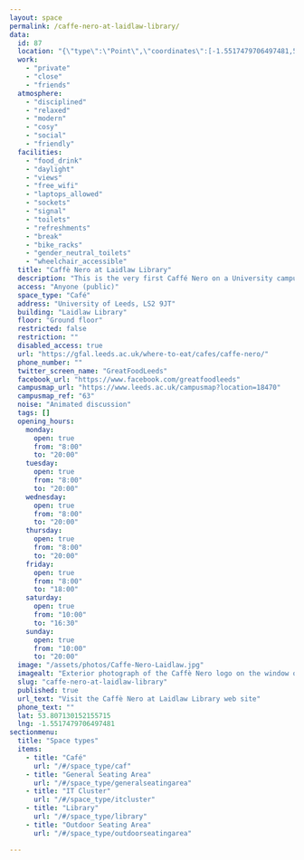 ```yaml
---
layout: space
permalink: /caffe-nero-at-laidlaw-library/
data:
  id: 87
  location: "{\"type\":\"Point\",\"coordinates\":[-1.5517479706497481,53.807130152155715]}"
  work:
    - "private"
    - "close"
    - "friends"
  atmosphere:
    - "disciplined"
    - "relaxed"
    - "modern"
    - "cosy"
    - "social"
    - "friendly"
  facilities:
    - "food_drink"
    - "daylight"
    - "views"
    - "free_wifi"
    - "laptops_allowed"
    - "sockets"
    - "signal"
    - "toilets"
    - "refreshments"
    - "break"
    - "bike_racks"
    - "gender_neutral_toilets"
    - "wheelchair_accessible"
  title: "Caffè Nero at Laidlaw Library"
  description: "This is the very first Caffé Nero on a University campus, specialising in high-quality Italian coffee, a warm and welcoming atmosphere, good food and great personal service."
  access: "Anyone (public)"
  space_type: "Café"
  address: "University of Leeds, LS2 9JT"
  building: "Laidlaw Library"
  floor: "Ground floor"
  restricted: false
  restriction: ""
  disabled_access: true
  url: "https://gfal.leeds.ac.uk/where-to-eat/cafes/caffe-nero/"
  phone_number: ""
  twitter_screen_name: "GreatFoodLeeds"
  facebook_url: "https://www.facebook.com/greatfoodleeds"
  campusmap_url: "https://www.leeds.ac.uk/campusmap?location=18470"
  campusmap_ref: "63"
  noise: "Animated discussion"
  tags: []
  opening_hours:
    monday:
      open: true
      from: "8:00"
      to: "20:00"
    tuesday:
      open: true
      from: "8:00"
      to: "20:00"
    wednesday:
      open: true
      from: "8:00"
      to: "20:00"
    thursday:
      open: true
      from: "8:00"
      to: "20:00"
    friday:
      open: true
      from: "8:00"
      to: "18:00"
    saturday:
      open: true
      from: "10:00"
      to: "16:30"
    sunday:
      open: true
      from: "10:00"
      to: "20:00"
  image: "/assets/photos/Caffe-Nero-Laidlaw.jpg"
  imagealt: "Exterior photograph of the Caffè Nero logo on the window of the Laidlaw Library, with the stained glass windows of the Emmanuel Centre in the background"
  slug: "caffe-nero-at-laidlaw-library"
  published: true
  url_text: "Visit the Caffè Nero at Laidlaw Library web site"
  phone_text: ""
  lat: 53.807130152155715
  lng: -1.5517479706497481
sectionmenu:
  title: "Space types"
  items:
    - title: "Café"
      url: "/#/space_type/caf"
    - title: "General Seating Area"
      url: "/#/space_type/generalseatingarea"
    - title: "IT Cluster"
      url: "/#/space_type/itcluster"
    - title: "Library"
      url: "/#/space_type/library"
    - title: "Outdoor Seating Area"
      url: "/#/space_type/outdoorseatingarea"

---
```

